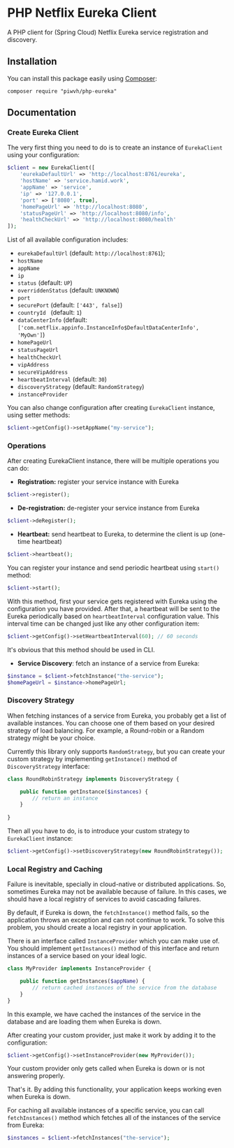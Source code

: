PHP Netflix Eureka Client
=========================
A PHP client for (Spring Cloud) Netflix Eureka service registration and discovery.


## Installation
You can install this package easily using [Composer](https://getcomposer.org/
):

`composer require "piwvh/php-eureka"`

## Documentation

### Create Eureka Client
The very first thing you need to do is to create an instance of `EurekaClient` using your configuration:
```php
$client = new EurekaClient([
    'eurekaDefaultUrl' => 'http://localhost:8761/eureka',
    'hostName' => 'service.hamid.work',
    'appName' => 'service',
    'ip' => '127.0.0.1',
    'port' => ['8080', true],
    'homePageUrl' => 'http://localhost:8080',
    'statusPageUrl' => 'http://localhost:8080/info',
    'healthCheckUrl' => 'http://localhost:8080/health'
]);
```

List of all available configuration includes:

- `eurekaDefaultUrl` (default: `http://localhost:8761`);
- `hostName`
- `appName`
- `ip`
- `status` (default: `UP`)
- `overriddenStatus` (default: `UNKNOWN`)
- `port`
- `securePort` (default: `['443', false]`)
- `countryId ` (default: `1`)
- `dataCenterInfo` (default: `['com.netflix.appinfo.InstanceInfo$DefaultDataCenterInfo', 'MyOwn']`)
- `homePageUrl`
- `statusPageUrl`
- `healthCheckUrl`
- `vipAddress`
- `secureVipAddress`
- `heartbeatInterval` (default: `30`)
- `discoveryStrategy` (default: `RandomStrategy`)
- `instanceProvider`


You can also change configuration after creating `EurekaClient` instance, using setter methods:
```php
$client->getConfig()->setAppName("my-service");
```

### Operations
After creating EurekaClient instance, there will be multiple operations you can do:
- **Registration:** register your service instance with Eureka
```php
$client->register();
```

- **De-registration:** de-register your service instance from Eureka
```php
$client->deRegister();
```

- **Heartbeat:** send heartbeat to Eureka, to determine the client is up (one-time heartbeat)
```php
$client->heartbeat();
```

You can register your instance and send periodic heartbeat using `start()` method:
```php
$client->start();
```

With this method, first your service gets registered with Eureka using the
configuration you have provided. After that, a heartbeat will be sent to the Eureka periodically based
on `heartbeatInterval` configuration value. This interval time can be changed just like any other
configuration item:
```php
$client->getConfig()->setHeartbeatInterval(60); // 60 seconds
``` 
It's obvious that this method should be used in CLI.
- **Service Discovery**: fetch an instance of a service from Eureka:
```php
$instance = $client->fetchInstance("the-service");
$homePageUrl = $instance->homePageUrl;
```

### Discovery Strategy
When fetching instances of a service from Eureka, you probably get a list of available
instances. You can choose one of them based on your desired strategy
of load balancing. For example, a Round-robin or a Random strategy might be your choice.

Currently this library only supports `RandomStrategy`, but you can create your custom
strategy by implementing `getInstance()` method of `DiscoveryStrategy` interface:

```php
class RoundRobinStrategy implements DiscoveryStrategy {

    public function getInstance($instances) {
        // return an instance
    }
    
}
```

Then all you have to do, is to introduce your custom strategy to `EurekaClient` instance:
```php
$client->getConfig()->setDiscoveryStrategy(new RoundRobinStrategy());
```

### Local Registry and Caching
Failure is inevitable, specially in cloud-native
or distributed applications. So, sometimes Eureka may not be available because of failure.
In this cases, we should have a local registry of services to avoid cascading failures.

By default, if Eureka is down, the `fetchInstance()` method fails, so
the application throws an exception and can not continue to work. To solve this
problem, you should create a local registry in your application.

There is an interface called `InstanceProvider` which you can make use of.
You should implement `getInstances()` method of this interface and return instances
of a service based on your ideal logic.

```php
class MyProvider implements InstanceProvider {

    public function getInstances($appName) { 
        // return cached instances of the service from the database 
    }
}
```

In this example, we have cached the instances of the service in the database and
are loading them when Eureka is down.

After creating your custom provider, just make it work by adding it to the configuration:

```php
$client->getConfig()->setInstanceProvider(new MyProvider());
```

Your custom provider only gets called when Eureka is down or is not answering properly.

That's it. By adding this functionality, your application keeps working even
when Eureka is down.

For caching all available instances of a specific service, you can call `fetchInstances()` method
which fetches all of the instances of the service from Eureka:

```php
$instances = $client->fetchInstances("the-service");
```
